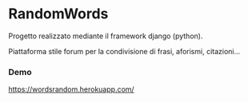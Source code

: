 # RandomWords

Progetto realizzato mediante il framework django (python).

Piattaforma stile forum per la condivisione di frasi, aforismi, citazioni...

### Demo
https://wordsrandom.herokuapp.com/
